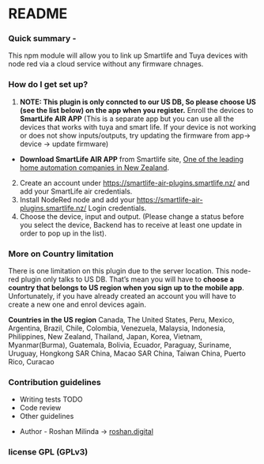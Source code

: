 # README

### Quick summary -

This npm module will allow you to link up Smartlife and Tuya devices with node red via a cloud service without any firmware chnages.

### How do I get set up?

1. <b>NOTE: This plugin is only conncted to our US DB, So please choose US (see the list below) on the app when you register.</b> Enroll the devices to <b>SmartLife AIR APP</b> (This is a separate app but you can use all the devices that works with tuya and smart life. If your device is not working or does not show inputs/outputs, try updating the firmware from app-> device -> update firmware)

- <b>Download SmartLife AIR APP</b> from Smartlife site, [One of the leading home automation companies in New Zealand](https://www.smartlife.nz/smartlife-labs).

2. Create an account under https://smartlife-air-plugins.smartlife.nz/ and add your SmartLife air credentials.
3. Install NodeRed node and add your https://smartlife-air-plugins.smartlife.nz/ Login credentials.
4. Choose the device, input and output. (Please change a status before you select the device, Backend has to receive at least one update in order to pop up in the list).

### More on Country limitation 

There is one limitation on this plugin due to the server location. This node-red plugin only talks to US DB. That’s mean you will have to **choose a country that belongs to US region when you sign up to the mobile app**. Unfortunately, if you have already created an account you will have to create a new one and enrol devices again.


**Countries in the US region**
Canada, The United States, Peru, Mexico, Argentina, Brazil, Chile, Colombia, Venezuela, Malaysia, Indonesia, Philippines, New Zealand, Thailand, Japan, Korea, Vietnam, Myanmar(Burma), Guatemala, Bolivia, Ecuador, Paraguay, Suriname, Uruguay, Hongkong SAR China, Macao SAR China, Taiwan China, Puerto Rico, Curacao


### Contribution guidelines

- Writing tests TODO
- Code review
- Other guidelines

* Author - Roshan Milinda -> [roshan.digital](https://roshan.digital/)

### license GPL (GPLv3)
